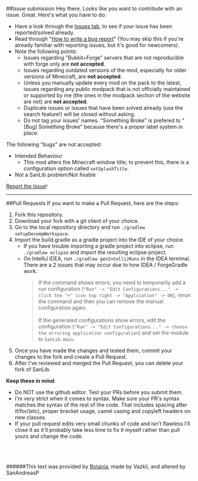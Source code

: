 ##Issue submission
Hey there. Looks like you want to contribute with an issue. Great. Here's what you have to do:
* Have a look through the [Issues tab](/issues), to see if your issue has been reported/solved already.
* Read through "[How to write a bug report](https://chase-seibert.github.io/blog/2016/02/26/QA-101-How-to-write-a-bug-report.html)" (You may skip this if you're already familiar with reporting issues, but it's good for newcomers).
* Note the following points:
  * Issues regarding "Bukkit+Forge" servers that are not reproducible with forge only are **not accepted**.
  * Issues regarding outdated versions of the mod, especially for older versions of Minecraft, are **not accepted**.
  * Unless you manually update every mod on the pack to the latest, issues regarding any public modpack that is not officially maintained or supported by me (the ones in the modpack section of the website are not) are **not accepted**.
  * Duplicate issues or issues that have been solved already (use the search feature!) will be closed without asking.
  * Do not tag your issues' names. "Something Broke" is prefered to "[Bug] Something Broke"  because there's a proper label system in place.

The following "bugs" are not accepted:
* Intended Behaviour
  * This mod alters the Minecraft window title; to prevent this, there is a configuration option called `setSplashTitle`.
* Not a SanLib problem/Not fixable

[Report the Issue](/issues/new)!

---
##Pull Requests
If you want to make a Pull Request, here are the steps:
  1. Fork this repository.
  2. Download your fork with a git client of your choice.
  3. Go to the local repository directory and run `./gradlew setupDecompWorkspace`.
  4. Import the build.gradle as a gradle project into the IDE of your choice.
     * If you have trouble importing a gradle project into eclipse, run `./gradlew eclipse` and import the resulting eclipse project.
     * On IntelliJ IDEA, run `./gradlew genIntelliJRuns` in the IDEA terminal. There are a 2 issues that may occur due to how IDEA / ForgeGradle work.
       > If the command shows errors, you need to temporarily add a run configuration (`"Run" -> "Edit Configurations..." -> click the "+" icon top right -> "Application" -> OK`), rerun the command and then you can remove the manual configuration again.  
         &nbsp;  
         If the generated configurations show errors, edit the configuration (`"Run" -> "Edit Configurations..." -> choose the erroring application configuration`) and set the module to `SanLib.main`.
  5. Once you have made the changes and tested them, commit your changes to the fork and create a Pull Request.
  6. After I've reviewed and merged the Pull Request, you can delete your fork of SanLib.

**Keep these in mind**:
* Do NOT use the github editor. Test your PRs before you submit them.
* I'm very strict when it comes to syntax. Make sure your PR's syntax matches the syntax of the rest of the code. That includes spacing after if/for/(etc), proper bracket usage, camel casing and copyleft headers on new classes.
* If your pull request edits very small chunks of code and isn't flawless I'll close it as it'll probably take less time to fix it myself rather than pull yours and change the code.

&nbsp;  
&nbsp;  
&nbsp;  
######This text was provided by [Botania](https://github.com/Vazkii/Botania/blob/master/.github/CONTRIBUTING.md), made by Vazkii, and altered by SanAndreasP